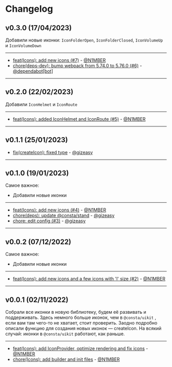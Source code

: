 # Changelog

## v0.3.0 (17/04/2023)
Добавили новые иконки: `IconFolderOpen`, `IconFolderClosed`, `IconVolumeUp` и `IconVolumeDown`

---

- [feat(Icons): add new icons (#7)](https://github.com/consta-design-system/icons/commit/f6b088fa86ad246e17966bbe62b57f55c1d0ae88) - [@N1MBER](https://github.com/N1MBER)
- [chore(deps-dev): bump webpack from 5.74.0 to 5.76.0 (#6)](https://github.com/consta-design-system/icons/commit/b7e405a128fd4f4924b6ea45f7dd09c00a73e842) - [@dependabot[bot]](https://github.com/dependabot[bot])

--------------------

## v0.2.0 (22/02/2023)
Добавили `IconHelmet` и `IconRoute`

---

- [feat(Icons): added IconHelmet and IconRoute (#5)](https://github.com/consta-design-system/icons/commit/14bbf92e085007fa26e88162fc06b878f27895a9) - [@N1MBER](https://github.com/N1MBER)

--------------------

## v0.1.1 (25/01/2023)
- [fix(createIcon): fixed type](https://github.com/consta-design-system/icons/commit/f299b8dfc750b4f6f810552db1df413d8c53ae6f) - [@gizeasy](https://github.com/gizeasy)

--------------------

## v0.1.0 (19/01/2023)
Самое важное:
- Добавили новые иконки

---

- [feat(Icons): add new icons (#4)](https://github.com/consta-design-system/icons/commit/562fdf0ca90d25dfebc73009a058790fd4862b47) - [@N1MBER](https://github.com/N1MBER)
- [chore(deps): update @consta/stand](https://github.com/consta-design-system/icons/commit/5356447222ec8cebd40354be5358cb5c287432f7) - [@gizeasy](https://github.com/gizeasy)
- [chore: edit config (#3)](https://github.com/consta-design-system/icons/commit/a6cfdab8e27583b8beb2f09d7ec7b6d7dbe2ad03) - [@gizeasy](https://github.com/gizeasy)

--------------------

## v0.0.2 (07/12/2022)
Самое важное:
- Добавили новые иконки

---

- [feat(Icons): add new icons and a few icons with 'l' size (#2)](https://github.com/consta-design-system/icons/commit/6f7cbf484174710a6517db836be4d837212fa984) - [@N1MBER](https://github.com/N1MBER)

--------------------

## v0.0.1 (02/11/2022)
Собрали все иконки в новую библиотеку, будем её развивать и поддерживать.
Здесь немного больше иконок, чем в `@consta/uikit` , если вам там чего-то не хватает, стоит проверить. 
Заодно подробно описали функцию для создания новых иконок — createIcon.
На всякий случай: иконки в `@consta/uikit` работают, как раньше.

---

- [feat(Icons): add IconProvider, optimize rendering and fix icons](https://github.com/consta-design-system/icons/commit/e081a6c4448c103b19cfca0de023bbebdbf1c7e0) - [@N1MBER](https://github.com/N1MBER)
- [chore(Icons): add builder and init files](https://github.com/consta-design-system/icons/commit/31d6f9e8e62cc3b397df73f41c467e4e83add93d) - [@N1MBER](https://github.com/N1MBER)
